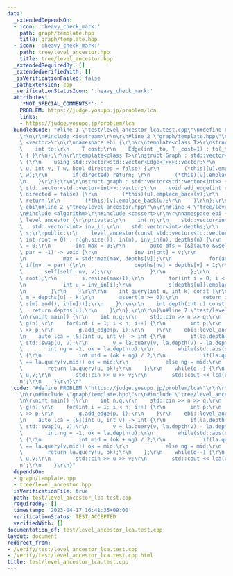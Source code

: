 ```yaml
---
data:
  _extendedDependsOn:
  - icon: ':heavy_check_mark:'
    path: graph/template.hpp
    title: graph/template.hpp
  - icon: ':heavy_check_mark:'
    path: tree/level_ancestor.hpp
    title: tree/level_ancestor.hpp
  _extendedRequiredBy: []
  _extendedVerifiedWith: []
  _isVerificationFailed: false
  _pathExtension: cpp
  _verificationStatusIcon: ':heavy_check_mark:'
  attributes:
    '*NOT_SPECIAL_COMMENTS*': ''
    PROBLEM: https://judge.yosupo.jp/problem/lca
    links:
    - https://judge.yosupo.jp/problem/lca
  bundledCode: "#line 1 \"test/level_ancestor_lca.test.cpp\"\n#define PROBLEM \"https://judge.yosupo.jp/problem/lca\"\
    \r\n\r\n#include <iostream>\r\n\r\n#line 2 \"graph/template.hpp\"\n\r\n#include\
    \ <vector>\r\n\r\nnamespace ebi {\r\n\r\ntemplate<class T>\r\nstruct Edge {\r\n\
    \    int to;\r\n    T cost;\r\n    Edge(int _to, T _cost=1) : to(_to), cost(_cost)\
    \ { }\r\n};\r\n\r\ntemplate<class T>\r\nstruct Graph : std::vector<std::vector<Edge<T>>>\
    \ {\r\n    using std::vector<std::vector<Edge<T>>>::vector;\r\n    void add_edge(int\
    \ u, int v, T w, bool directed = false) {\r\n        (*this)[u].emplace_back(v,\
    \ w);\r\n        if(directed) return; \r\n        (*this)[v].emplace_back(u, w);\r\
    \n    }\r\n};\r\n\r\nstruct graph : std::vector<std::vector<int>> {\r\n    using\
    \ std::vector<std::vector<int>>::vector;\r\n    void add_edge(int u, int v, bool\
    \ directed = false) {\r\n        (*this)[u].emplace_back(v);\r\n        if(directed)\
    \ return;\r\n        (*this)[v].emplace_back(u);\r\n    }\r\n};\r\n\r\n} // namespace\
    \ ebi\n#line 2 \"tree/level_ancestor.hpp\"\n\r\n#line 4 \"tree/level_ancestor.hpp\"\
    \n#include <algorithm>\r\n#include <cassert>\r\n\r\nnamespace ebi {\r\n\r\nstruct\
    \ level_ancestor {\r\nprivate:\r\n    int n;\r\n    std::vector<int> in;\r\n \
    \   std::vector<int> inv_in;\r\n    std::vector<int> depths;\r\n    std::vector<std::vector<int>>\
    \ s;\r\npublic:\r\n    level_ancestor(const std::vector<std::vector<int>> &gh,\
    \ int root = 0) : n(gh.size()), in(n), inv_in(n), depths(n) {\r\n        int cnt\
    \ = 0;\r\n        int max = 0;\r\n        auto dfs = [&](auto &&self, int v, int\
    \ par = -1) -> void {\r\n            inv_in[cnt] = v;\r\n            in[v] = cnt++;\r\
    \n            max = std::max(max, depths[v]);\r\n            for(auto nv: gh[v])\
    \ if(nv != par) {\r\n                depths[nv] = depths[v] + 1;\r\n         \
    \       self(self, nv, v);\r\n            }\r\n        };\r\n        dfs(dfs,\
    \ root);\r\n        s.resize(max+1);\r\n        for(int i = 0; i < n; i++) {\r\
    \n            int u = inv_in[i];\r\n            s[depths[u]].emplace_back(i);\r\
    \n        }\r\n    }\r\n\r\n    int query(int u, int k) const {\r\n        int\
    \ m = depths[u] - k;\r\n        assert(m >= 0);\r\n        return inv_in[*std::prev(std::upper_bound(s[m].begin(),\
    \ s[m].end(), in[u]))];\r\n    }\r\n\r\n    int depth(int u) const {\r\n     \
    \   return depths[u];\r\n    }\r\n};\r\n\r\n}\n#line 7 \"test/level_ancestor_lca.test.cpp\"\
    \n\r\nint main() {\r\n    int n,q;\r\n    std::cin >> n >> q;\r\n    ebi::graph\
    \ g(n);\r\n    for(int i = 1; i < n; i++) {\r\n        int p;\r\n        std::cin\
    \ >> p;\r\n        g.add_edge(p, i);\r\n    }\r\n    ebi::level_ancestor la(g);\r\
    \n    auto lca = [&](int u, int v) -> int {\r\n        if(la.depth(u) > la.depth(v))\
    \ std::swap(u, v);\r\n        v = la.query(v, la.depth(v) - la.depth(u));\r\n\
    \        int ng = -1, ok = la.depth(u);\r\n        while(std::abs(ok - ng) > 1)\
    \ {\r\n            int mid = (ok + ng) / 2;\r\n            if(la.query(u,mid)\
    \ == la.query(v,mid)) ok = mid;\r\n            else ng = mid;\r\n        }\r\n\
    \        return la.query(u, ok);\r\n    };\r\n    while(q--) {\r\n        int\
    \ u,v;\r\n        std::cin >> u >> v;\r\n        std::cout << lca(u, v) << '\\\
    n';\r\n    }\r\n}\n"
  code: "#define PROBLEM \"https://judge.yosupo.jp/problem/lca\"\r\n\r\n#include <iostream>\r\
    \n\r\n#include \"graph/template.hpp\"\r\n#include \"tree/level_ancestor.hpp\"\r\
    \n\r\nint main() {\r\n    int n,q;\r\n    std::cin >> n >> q;\r\n    ebi::graph\
    \ g(n);\r\n    for(int i = 1; i < n; i++) {\r\n        int p;\r\n        std::cin\
    \ >> p;\r\n        g.add_edge(p, i);\r\n    }\r\n    ebi::level_ancestor la(g);\r\
    \n    auto lca = [&](int u, int v) -> int {\r\n        if(la.depth(u) > la.depth(v))\
    \ std::swap(u, v);\r\n        v = la.query(v, la.depth(v) - la.depth(u));\r\n\
    \        int ng = -1, ok = la.depth(u);\r\n        while(std::abs(ok - ng) > 1)\
    \ {\r\n            int mid = (ok + ng) / 2;\r\n            if(la.query(u,mid)\
    \ == la.query(v,mid)) ok = mid;\r\n            else ng = mid;\r\n        }\r\n\
    \        return la.query(u, ok);\r\n    };\r\n    while(q--) {\r\n        int\
    \ u,v;\r\n        std::cin >> u >> v;\r\n        std::cout << lca(u, v) << '\\\
    n';\r\n    }\r\n}"
  dependsOn:
  - graph/template.hpp
  - tree/level_ancestor.hpp
  isVerificationFile: true
  path: test/level_ancestor_lca.test.cpp
  requiredBy: []
  timestamp: '2023-04-17 16:41:35+09:00'
  verificationStatus: TEST_ACCEPTED
  verifiedWith: []
documentation_of: test/level_ancestor_lca.test.cpp
layout: document
redirect_from:
- /verify/test/level_ancestor_lca.test.cpp
- /verify/test/level_ancestor_lca.test.cpp.html
title: test/level_ancestor_lca.test.cpp
---
```

